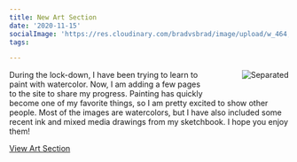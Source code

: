 ```yaml
---
title: New Art Section
date: '2020-11-15'
socialImage: 'https://res.cloudinary.com/bradvsbrad/image/upload/w_464,h_255,c_fill/posts/separated.jpg'
tags:

---
```

<a href="/art"><img src="https://res.cloudinary.com/bradvsbrad/image/upload/w_464,h_255,c_fill/posts/separated.jpg" alt="Separated" style="float:right; margin: 0 0 2rem 4rem"></a>

During the lock-down, I have been trying to learn to paint with watercolor. Now, I am adding a few pages to the site to share my progress. Painting has quickly become one of my favorite things, so I am pretty excited to show other people. Most of the images are watercolors, but I have also included some recent ink and mixed media drawings from my sketchbook. I hope you enjoy them!

[View Art Section](/art/)
